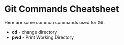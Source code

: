 # Git Commands Cheatsheet

Here are some common commands used for Git.

- **cd** - change directory
- **pwd** - Print Working Directory
